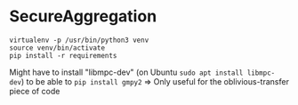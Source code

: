 # SecureAggregation

```
virtualenv -p /usr/bin/python3 venv
source venv/bin/activate
pip install -r requirements
```

Might have to install "libmpc-dev" (on Ubuntu `sudo apt install libmpc-dev`) to be able to `pip install gmpy2`
=> Only useful for the oblivious-transfer piece of code
